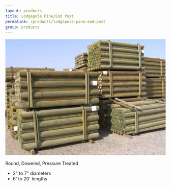 ```yaml
---
layout: products
title: Lodgepole Pine/End Post
permalink: /products/lodgepole-pine-end-post
group: products
---
```


<p><a href='/images/2007fgsylodgepolls.jpg' rel='lightbox'>
    <img src='/images/2007fgsylodgepolls.jpg' alt='Lodge Poles'
        class='h200' /></a>
</p>

<p>Round, Doweled, Pressure Treated</p>
<ul class='products'>
    <li>2" to 7" diameters</li>
    <li>6' to 20' lengths</li>
</ul>
